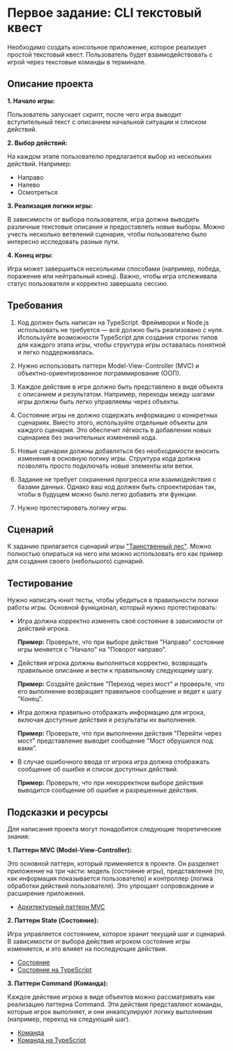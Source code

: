 # Первое задание: CLI текстовый квест

Необходимо создать консольное приложение, которое реализует простой текстовый квест. Пользователь будет взаимодействовать с игрой через текстовые команды в терминале.

## Описание проекта

**1. Начало игры:**

Пользователь запускает скрипт, после чего игра выводит вступительный текст с описанием начальной ситуации и списком действий.

**2. Выбор действий:**

На каждом этапе пользователю предлагается выбор из нескольких действий. Например:

  - Направо
  - Налево
  - Осмотреться

**3. Реализация логики игры:**

В зависимости от выбора пользователя, игра должна выводить различные текстовые описания и предоставлять новые выборы. Можно учесть несколько ветвлений сценария, чтобы пользователю было интересно исследовать разные пути.

**4. Конец игры:**

Игра может завершиться несколькими способами (например, победа, поражение или нейтральный конец). Важно, чтобы игра отслеживала статус пользователя и корректно завершала сессию.


## Требования

1. Код должен быть написан на TypeScript. Фреймворки и Node.js использовать не требуется — всё должно быть реализовано с нуля. Используйте возможности TypeScript для создания строгих типов для каждого этапа игры, чтобы структура игры оставалась понятной и легко поддерживалась.

2. Нужно использовать паттерн Model-View-Controller (MVC) и объектно-ориентированное пограммирование (ООП).

3. Каждое действие в игре должно быть представлено в виде объекта с описанием и результатом. Например, переходы между шагами игры должны быть легко управляемы через объекты.

4. Состояние игры не должно содержать информацию о конкретных сценариях. Вместо этого, используйте отдельные объекты для каждого сценария. Это обеспечит лёгкость в добавлении новых сценариев без значительных изменений кода.

5. Новые сценарии должны добавляться без необходимости вносить изменения в основную логику игры. Структура кода должна позволять просто подключать новые элементы или ветки.

6. Задание не требует сохранения прогресса или взаимодействия с базами данных. Однако ваш код должен быть спроектирован так, чтобы в будущем можно было легко добавить эти функции.

7. Нужно протестировать логику игры.

## Сценарий

К заданию прилагается сценарий игры ["Таинственный лес"](script-example.md). Можно полностью опираться на него или можно использовать его как пример для создания своего (небольшого) сценарий.

## Тестирование

Нужно написать юнит тесты, чтобы убедиться в правильности логики работы игры. Основной функционал, который нужно протестировать: 

  - Игра должна корректно изменять своё состояние в зависимости от действий игрока.

    **Пример:** Проверьте, что при выборе действия "Направо" состояние игры меняется с "Начало" на "Поворот направо".

  - Действия игрока должны выполняться корректно, возвращать правильное описание и вести к правильному следующему шагу.

    **Пример:** Создайте действие "Переход через мост" и проверьте, что его выполнение возвращает правильное сообщение и ведет к шагу "Конец".

  - Игра должна правильно отображать информацию для игрока, включая доступные действия и результаты их выполнения.

    **Пример:** Проверьте, что при выполнении действия "Перейти через мост" представление выводит сообщение "Мост обрушился под вами".

  - В случае ошибочного ввода от игрока игра должна отображать сообщение об ошибке и список доступных действий.

    **Пример:** Проверьте, что при некорректном выборе действия выводится сообщение об ошибке и разрешенные действия.

## Подсказки и ресурсы

Для написания проекта могут понадобится следующие теоретические знания:

**1. Паттерн MVC (Model-View-Controller):**

Это основной паттерн, который применяется в проекте. Он разделяет приложение на три части: модель (состояние игры), представление (то, как информация показывается пользователю) и контроллер (логика обработки действий пользователя). Это упрощает сопровождение и расширение приложения.

- [Архитектурный паттерн MVC](https://doka.guide/tools/architecture-mvc/)

**2. Паттерн State (Состояние):**

Игра управляется состоянием, которое хранит текущий шаг и сценарий. В зависимости от выбора действия игроком состояние игры изменяется, и это влияет на последующие действия.

- [Состояние](https://refactoring.guru/ru/design-patterns/state)
- [Состояние на TypeScript](https://refactoring.guru/ru/design-patterns/state/typescript/example)

**3. Паттерн Command (Команда):**

Каждое действие игрока в виде объектов можно рассматривать как реализацию паттерна Command. Эти действия представляют команды, которые игрок выполняет, и они инкапсулируют логику выполнения (например, переход на следующий шаг).

- [Команда](https://refactoring.guru/ru/design-patterns/command)
- [Команда на TypeScript](https://refactoring.guru/ru/design-patterns/command/typescript/example)
